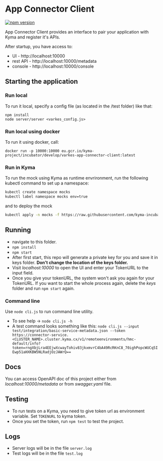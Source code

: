# App Connector Client
[![npm version](https://badge.fury.io/js/varkes-app-connector-client.svg)](https://badge.fury.io/js/varkes-app-connector-client)

App Connector Client provides an interface to pair your application with Kyma and register it's APIs.

After startup, you have access to:
- UI - http://localhost:10000
- rest API - http://localhost:10000/metadata
- console - http://localhost:10000/console

## Starting the application

### Run local

To run it local, specify a config file (as located in the /test folder) like that:
```
npm install
node server/server <varkes_config.js>
```

### Run local using docker

To run it using docker, call:
```
docker run -p 10000:10000 eu.gcr.io/kyma-project/incubator/develop/varkes-app-connector-client:latest
```

### Run in Kyma

To run the mock using Kyma as runtime envrironment, run the following kubectl command to set up a namespace:

```bash
kubectl create namespace mocks
kubectl label namespace mocks env=true
```

and to deploy the mock
```bash
kubectl apply -n mocks -f https://raw.githubusercontent.com/kyma-incubator/varkes/master/app-connector-client/deployment/deployment.yaml
```

## Running
- navigate to this folder.
- `npm install`
- `npm start`
- After first start, this repo will generate a private key for you and save it in keys folder. **Don't change the location of the keys folder.**
- Visit *localhost:10000* to open the UI and enter your TokenURL to the input field.
- Once you give your tokenURL, the system won't ask you again for your TokenURL. If you want to start the whole process again, delete the *keys* folder and run `npm start` again.

### Command line
Use `node cli.js` to run command line utility.

- To see help -> `node cli.js -h`
- A test command looks something like this: `node cli.js --input test/integration/basic-service-metadata.json --token https://connector-service.<CLUSTER_NAME>.cluster.kyma.cx/v1/remoteenvironments/hmc-default/info?token=rngXbjLra4EEjwXcwayTohiv83jkxmvrC4bA49RcRKnC8_70ighPopcWUCq5IEwp51aHXKBW5NLRadjOzJAWrQ==`

## Docs
You can access OpenAPI doc of this project either from *localhost:10000/metadata* or from *swagger.yaml* file.

## Testing
- To run tests on a Kyma, you need to give token url as environment variable. Set `TOKENURL` to kyma token.
- Once you set the token, run `npm test` to test the project.


## Logs
- Server logs will be in the file `server.log`
- Test logs will be in the file `test.log`
